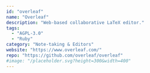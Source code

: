 ```yaml
---
id: "overleaf"
name: "Overleaf"
description: "Web-based collaborative LaTeX editor."
tags:
  - "AGPL-3.0"
  - "Ruby"
category: "Note-taking & Editors"
website: "https://www.overleaf.com/"
repo: "https://github.com/overleaf/overleaf"
#image: "/placeholder.svg?height=300&width=400"
---
```


